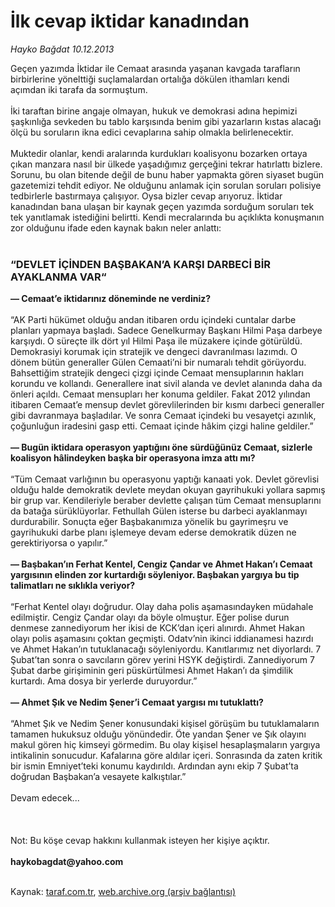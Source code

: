 # İlk cevap iktidar kanadından

*Hayko Bağdat 10.12.2013*

<div class="yazi">Geçen yazımda İktidar ile Cemaat arasında yaşanan kavgada tarafların birbirlerine yönelttiği suçlamalardan ortalığa dökülen ithamları kendi açımdan iki tarafa da sormuştum.<br/><br/>İki taraftan birine angaje olmayan, hukuk ve demokrasi adına hepimizi şaşkınlığa sevkeden bu tablo karşısında benim gibi yazarların kıstas alacağı ölçü bu soruların ikna edici cevaplarına sahip olmakla belirlenecektir.<br/><br/>Muktedir olanlar, kendi aralarında kurdukları koalisyonu bozarken ortaya çıkan manzara nasıl bir ülkede yaşadığımız gerçeğini tekrar hatırlattı bizlere. Sorunu, bu olan bitende değil de bunu haber yapmakta gören siyaset bugün gazetemizi tehdit ediyor. Ne olduğunu anlamak için sorulan soruları polisiye tedbirlerle bastırmaya çalışıyor. Oysa bizler cevap arıyoruz. İktidar kanadından bana ulaşan bir kaynak geçen yazımda sorduğum soruları tek tek yanıtlamak istediğini belirtti. Kendi mecralarında bu açıklıkta konuşmanın zor olduğunu ifade eden kaynak bakın neler anlattı:<br/><br/><h3>“DEVLET İÇİNDEN BAŞBAKAN’A KARŞI DARBECİ BİR AYAKLANMA VAR“</h3><b>— Cemaat’e iktidarınız döneminde ne verdiniz?</b><br/><br/>“AK Parti hükümet olduğu andan itibaren ordu içindeki cuntalar darbe planları yapmaya başladı. Sadece Genelkurmay Başkanı Hilmi Paşa darbeye karşıydı. O süreçte ilk dört yıl Hilmi Paşa ile müzakere içinde götürüldü. Demokrasiyi korumak için stratejik ve dengeci davranılması lazımdı. O dönem bütün generaller Gülen Cemaati’ni bir numaralı tehdit görüyordu. Bahsettiğim stratejik dengeci çizgi içinde Cemaat mensuplarının hakları korundu ve kollandı. Generallere inat sivil alanda ve devlet alanında daha da önleri açıldı. Cemaat mensupları her konuma geldiler. Fakat 2012 yılından itibaren Cemaat’e mensup devlet görevlilerinden bir kısmı darbeci generaller gibi davranmaya başladılar. Ve sonra Cemaat içindeki bu vesayetçi azınlık, çoğunluğun iradesini gasp etti. Cemaat içinde hâkim çizgi haline geldiler.”<br/><b><br/>— Bugün iktidara operasyon yaptığını öne sürdüğünüz Cemaat, sizlerle koalisyon hâlindeyken başka bir operasyona imza attı mı?</b><br/><br/>“Tüm Cemaat varlığının bu operasyonu yaptığı kanaati yok. Devlet görevlisi olduğu halde demokratik devlete meydan okuyan gayrihukuki yollara sapmış bir grup var. Kendileriyle beraber devlette çalışan tüm Cemaat mensuplarını da batağa sürüklüyorlar. Fethullah Gülen isterse bu darbeci ayaklanmayı durdurabilir. Sonuçta eğer Başbakanımıza yönelik bu gayrimeşru ve gayrihukuki darbe planı işlemeye devam ederse demokratik düzen ne gerektiriyorsa o yapılır.”<br/><br/><b>— Başbakan’ın Ferhat Kentel, Cengiz Çandar ve Ahmet Hakan’ı Cemaat yargısının elinden zor kurtardığı söyleniyor. Başbakan yargıya bu tip talimatları ne sıklıkla veriyor?</b><br/><br/>“Ferhat Kentel olayı doğrudur. Olay daha polis aşamasındayken müdahale edilmiştir. Cengiz Çandar olayı da böyle olmuştur. Eğer polise durun denmese zannediyorum her ikisi de KCK’dan içeri alınırdı. Ahmet Hakan olayı polis aşamasını çoktan geçmişti. Odatv’nin ikinci iddianamesi hazırdı ve Ahmet Hakan’ın tutuklanacağı söyleniyordu. Kanıtlarımız net diyorlardı. 7 Şubat’tan sonra o savcıların görev yerini HSYK değiştirdi. Zannediyorum 7 Şubat darbe girişiminin geri püskürtülmesi Ahmet Hakan’ı da şimdilik kurtardı. Ama dosya bir yerlerde duruyordur.”<br/><br/><b>— Ahmet Şık ve Nedim Şener’i Cemaat yargısı mı tutuklattı?</b><br/><br/>“Ahmet Şık ve Nedim Şener konusundaki kişisel görüşüm bu tutuklamaların tamamen hukuksuz olduğu yönündedir. Öte yandan Şener ve Şık olayını makul gören hiç kimseyi görmedim. Bu olay kişisel hesaplaşmaların yargıya intikalinin sonucudur. Kafalarına göre aldılar içeri. Sonrasında da zaten kritik bir ismin Emniyet’teki konumu kaydırıldı. Ardından aynı ekip 7 Şubat’ta doğrudan Başbakan’a vesayete kalkıştılar.”<br/><br/>Devam edecek...<br/><br/><br/><br/>Not: Bu köşe cevap hakkını kullanmak isteyen her kişiye açıktır.<br/><br/><b>haykobagdat@yahoo.com</b><br/><br/>
</div>

Kaynak: [taraf.com.tr](http://www.taraf.com.tr:80/hayko-bagdat/makale-ilk-cevap-iktidar-kanadindan.htm), [web.archive.org (arşiv bağlantısı)](http://web.archive.org/web/20131213035830/http://www.taraf.com.tr:80/hayko-bagdat/makale-ilk-cevap-iktidar-kanadindan.htm)
